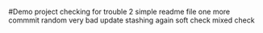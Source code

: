 #Demo project
checking for trouble 2
simple readme file
one more commmit
random very bad update
stashing again
soft check
mixed check